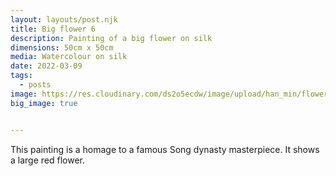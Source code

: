```yaml
---
layout: layouts/post.njk
title: Big flower 6
description: Painting of a big flower on silk
dimensions: 50cm x 50cm
media: Watercolour on silk
date: 2022-03-09
tags:
  - posts
image: https://res.cloudinary.com/ds2o5ecdw/image/upload/han_min/flower_on_silk_highres.jpg
big_image: true


---
```


This painting is a homage to a famous Song dynasty masterpiece. It shows a large red flower. 
